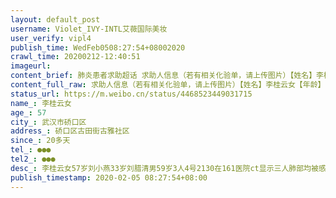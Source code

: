 ```yaml
---
layout: default_post
username: Violet_IVY-INTL艾薇国际美妆
user_verify: vipl4
publish_time: WedFeb0508:27:54+08002020
crawl_time: 20200212-12:40:51
imageurl: 
content_brief: 肺炎患者求助超话 求助人信息（若有相关化验单，请上传图片）【姓名】李桂云 女【年龄】57【所在城市】武汉市硚口区【所在小区、社区】硚口区古田街古雅社区【患病时间】20多天【联系方式】●●●【其他紧急联系人】●●●【病情描述】 李桂云 女 57岁 刘小燕  33岁刘腊清 男59 ...全文
content_full_raw: 求助人信息（若有相关化验单，请上传图片）【姓名】李桂云女【年龄】57【所在城市】武汉市硚口区【所在小区、社区】硚口区古田街古雅社区【患病时间】20多天【联系方式】●●●【其他紧急联系人】●●●【病情描述】李桂云女57岁刘小燕33岁刘腊清男59岁3人4号21:30在161医院ct显示三人肺部均被感染。李桂云从30号到4号反复低烧最高温度38.5左右伴有干咳，呼吸急促，胸闷气短，全身乏力等现象刘小燕19号到现在干咳严重刘腊清轻微干咳三人30号在古雅街道办事处登记，社区工作人员一直建议在家隔离，但病情开始恶劣，也没接到社区安排医院核查诊治。孙涵睿5岁已经咳了一个多月了没发烧3天前送到姨妈家，此前跟妈妈（刘小燕）及外公（刘腊青）、外婆（李桂云）共同生活。疑似感染恳求好心人帮忙尽快安排医院核查诊治所在街道社区:硚口区古田街古雅社区住址：武汉市硚口区解放大道古田二路凯德西城8楼811室主要联系人：刘小燕电话：●●●武汉
status_url: https://m.weibo.cn/status/4468523449031715
name_: 李桂云女
age_: 57
city_: 武汉市硚口区
address_: 硚口区古田街古雅社区
since_: 20多天
tel_: ●●●
tel2_: ●●●
desc_: 李桂云女57岁刘小燕33岁刘腊清男59岁3人4号2130在161医院ct显示三人肺部均被感染。李桂云从30号到4号反复低烧最高温度38.5左右伴有干咳，呼吸急促，胸闷气短，全身乏力等现象刘小燕19号到现在干咳严重刘腊清轻微干咳三人30号在古雅街道办事处登记，社区工作人员一直建议在家隔离，但病情开始恶劣，也没接到社区安排医院核查诊治。孙涵睿5岁已经咳了一个多月了没发烧3天前送到姨妈家，此前跟妈妈（刘小燕）及外公（刘腊青）、外婆（李桂云）共同生活。疑似感染恳求好心人帮忙尽快安排医院核查诊治所在街道社区硚口区古田街古雅社区住址武汉市硚口区解放大道古田二路凯德西城8楼811室主要联系人刘小燕电话●●●武汉
publish_timestamp: 2020-02-05 08:27:54+08:00
---
```


